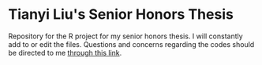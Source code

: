 # Tianyi Liu's Senior Honors Thesis
Repository for the R project for my senior honors thesis. I will constantly add to or edit the files. Questions and concerns regarding the codes should be directed to me [through this link](tianyi96@live.unc.edu). 
